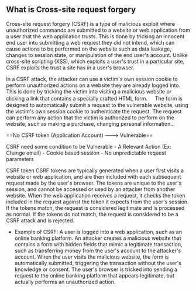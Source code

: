 
## What is Cross-site request forgery

Cross-site request forgery (CSRF) is a type of malicious exploit where unauthorized commands are submitted to a website or web application from a user that the web application trusts. This is done by tricking an innocent end user into submitting a web request they did not intend, which can cause actions to be performed on the website such as data leakage, changes to session state, or manipulation of the end user's account. Unlike cross-site scripting (XSS), which exploits a user's trust in a particular site, CSRF exploits the trust a site has in a user's browser.

In a CSRF attack, the attacker can use a victim's own session cookie to perform unauthorized actions on a website they are already logged into. This is done by tricking the victim into visiting a malicious website or clicking a link that contains a specially crafted HTML form.
ㅤ
The form is designed to automatically submit a request to the vulnerable website, using the victim's own session cookie to authenticate the request. The request can perform any action that the victim is authorized to perform on the website, such as making a purchase, changing personal information...


==No CSRF token (Application Account) ---> Vulnerable==


CSRF need some condition to be Vulnerable
	- A Relevant Action (Ex: Change email)
	- Cookie based session
	- No unpredictable request parameters


CSRF token
	CSRF tokens are typically generated when a user first visits a website or web application, and are then included with each subsequent request made by the user's browser. The tokens are unique to the user's session, and cannot be accessed or used by an attacker from another website. When the web application receives a request, it checks the token included in the request against the token it expects from the user's session. If the tokens match, the request is considered legitimate and is processed as normal. If the tokens do not match, the request is considered to be a CSRF attack and is rejected.


- Example of CSRF: 
	A user is logged into a web application, such as an online banking platform. An attacker creates a malicious website that contains a form with hidden fields that mimic a legitimate transaction, such as transferring money from the user's account to the attacker's account. When the user visits the malicious website, the form is automatically submitted, triggering the transaction without the user's knowledge or consent. The user's browser is tricked into sending a request to the online banking platform that appears legitimate, but actually performs an unauthorized action.